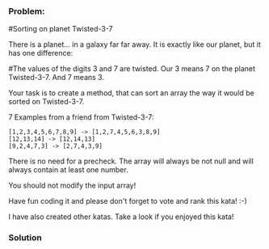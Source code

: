 ### Problem:
<p>#Sorting on planet Twisted-3-7</p>
<p>There is a planet... in a galaxy far far away. It is exactly like our planet, but it has one difference:</p>
<p>#The values of the digits 3 and 7 are twisted.
Our 3 means 7 on the planet Twisted-3-7. And 7 means 3.</p>
<p>Your task is to create a method, that can sort an array the way it would be sorted on Twisted-3-7.</p>
<p>7 Examples from a friend from Twisted-3-7:</p>
<pre><code>[1,2,3,4,5,6,7,8,9] -&gt; [1,2,7,4,5,6,3,8,9]
[12,13,14] -&gt; [12,14,13]
[9,2,4,7,3] -&gt; [2,7,4,3,9]</code></pre><p>There is no need for a precheck. The array will always be not null and will always contain at least one number.</p>
<p>You should not modify the input array!</p>
<p>Have fun coding it and please don&apos;t forget to vote and rank this kata! :-) </p>
<p>I have also created other katas. Take a look if you enjoyed this kata!</p>

### Solution